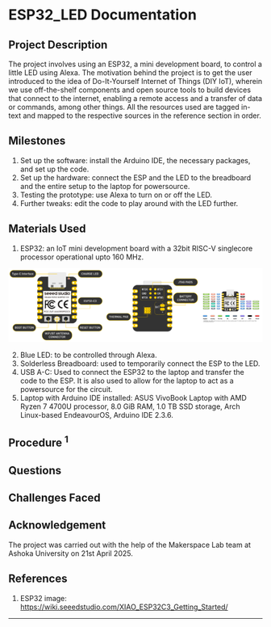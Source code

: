 # ESP32_LED Documentation

## Project Description
The project involves using an ESP32, a mini development board, to control a little LED using Alexa. The motivation behind the project is to get the user introduced to the idea of Do-It-Yourself Internet of Things (DIY IoT), wherein we use off-the-shelf components and open source tools to build devices that connect to the internet, enabling a remote access and a transfer of data or commands, among other things. All the resources used are tagged in-text and mapped to the respective sources in the reference section in order.

## Milestones
1. Set up the software: install the Arduino IDE, the necessary packages, and set up the code.
2. Set up the hardware: connect the ESP and the LED to the breadboard and the entire setup to the laptop for powersource.
3. Testing the prototype: use Alexa to turn on or off the LED.
4. Further tweaks: edit the code to play around with the LED further.

## Materials Used
1. ESP32: an IoT mini development board with a 32bit RISC-V singlecore processor operational upto 160 MHz.

![Design of an ESP32](/images/esp_merged.jpg)

2. Blue LED: to be controlled through Alexa.
3. Solderless Breadboard: used to temporarily connect the ESP to the LED.
4. USB A-C: Used to connect the ESP32 to the laptop and transfer the code to the ESP. It is also used to allow for the laptop to act as a powersource for the circuit.
5. Laptop with Arduino IDE installed: ASUS VivoBook Laptop with AMD Ryzen 7 4700U processor, 8.0 GiB RAM, 1.0 TB SSD storage, Arch Linux-based EndeavourOS, Arduino IDE 2.3.6.

## Procedure <sup>1</sup>

## Questions

## Challenges Faced

## Acknowledgement
The project was carried out with the help of the Makerspace Lab team at Ashoka University on 21st April 2025.

## References
1. ESP32 image: https://wiki.seeedstudio.com/XIAO_ESP32C3_Getting_Started/

---
